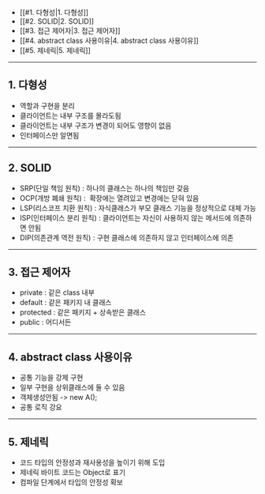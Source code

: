 - [[#1. 다형성|1. 다형성]]
- [[#2. SOLID|2. SOLID]]
- [[#3. 접근 제어자|3. 접근 제어자]]
- [[#4. abstract class 사용이유|4. abstract class 사용이유]]
- [[#5. 제네릭|5. 제네릭]]
  
---

## 1. 다형성

- 역할과 구현을 분리
- 클라이언트는 내부 구조를 몰라도됨
- 클라이언트는 내부 구조가 변경이 되어도 영향이 없음
- 인터페이스만 알면됨

---

## 2. SOLID

- SRP(단일 책임 원칙) : 하나의 클래스는 하나의 책임만 갖음
- OCP(개방 폐쇄 원칙) :  확장에는 열려있고 변경에는 닫혀 있음
- LSP(리스코프 치환 원칙) : 자식클래스가 부모 클래스 기능을 정상적으로 대체 가능
- ISP(인터페이스 분리 원칙) : 클라이언트는 자신이 사용하지 않는 메서드에 의존하면 안됨
- DIP(의존관계 역전 원칙) : 구현 클래스에 의존하지 않고 인터페이스에 의존

---

## 3. 접근 제어자

- private : 같은 class 내부
- default : 같은 패키지 내 클래스
- protected : 같은 패키지 + 상속받은 클래스
- public : 어디서든

---

## 4. abstract class 사용이유

- 공통 기능을 강제 구현
- 일부 구현을 상위클래스에 둘 수 있음
- 객체생성안됨 -> new A();
- 공통  로직 강요

--- 

## 5. 제네릭

- 코드 타입의 안정성과 재사용성을 높이기 위해 도입
- 제네릭 바이트 코드는 Object로 표기
- 컴파일 단계에서 타입의 안정성 확보